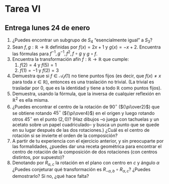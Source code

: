 ﻿# Tarea VI

## Entrega lunes 24 de enero

1. ¿Puedes encontrar un subgrupo de $S_4$ “esencialmente igual” a $S_3$?
2. Sean $f, g :\mathbb R\to\mathbb R$ definidas por $f(x) = 2x + 1$ y $g(x) = −x + 2$. Encuentra las fórmulas para $f^{−1}, g^{−1}, f^2, f\circ g$ y $g\circ f$.
3. Encuentra la transformación afín $f :\mathbb R\to\mathbb R$ que cumple: 
	1. $f(2) = 4$ y $f(5) = 1$
	2. $f(1) = −1$ y $f(2) = 3$
4. Demuestra que si $f\in\mathcal{Af}(1)$ no tiene puntos fijos (es decir, que $f (x) \not= x$ para toda $x\in\mathbb R$), entonces es una traslación no trivial. (La trivial es trasladar por $0$, que es la identidad y tiene a todo $\mathbb R$ como puntos fijos).
5. Demuestra, usando la fórmula, que la inversa de cualquier reflexión en $\mathbb R^2$  es ella misma.
6. ¿Puedes encontrar el centro de la rotación de $90^\circ$ (${\pi\over2}$) que se obtiene rotando $45^\circ$ (${\pi\over4}$) en el origen y luego rotando otros $45^\circ$ en el punto $(2, 0)$? (Haz dibujos –o juega con tachuelas y un acetato sobre un papel cuadriculado– y busca un punto que se quede en su lugar después de las dos rotaciones.) ¿Cuál es el centro de rotación si se invierte el orden de la composición?
7. A partir de tu experiencia con el ejercicio anterior, y sin preocuparte por las formalidades, ¿puedes dar una receta geométrica para encontrar el centro de rotación de la composición de dos rotaciones (con centros distintos, por supuesto)?
8. Denotando por $R_{\alpha,c}$ la rotación en el plano con centro en $c$ y ángulo $\alpha$ ¿Puedes conjeturar qué transformación es $R_{−\alpha,b}\circ R_{\alpha,c}$? ¿Puedes demostrarlo? Si no, ¿qué hace falta?
